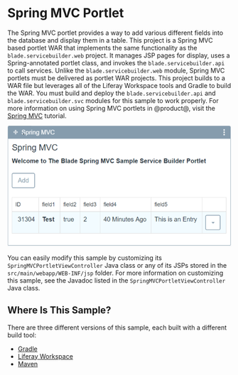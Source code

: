 # Spring MVC Portlet [](id=spring-mvc-portlet)

The Spring MVC portlet provides a way to add various different fields into the
database and display them in a table. This project is a Spring MVC based portlet
WAR that implements the same functionality as the `blade.servicebuilder.web`
project. It manages JSP pages for display, uses a Spring-annotated portlet
class, and invokes the `blade.servicebuilder.api` to call services. Unlike the
`blade.servicebuilder.web` module, Spring MVC portlets must be delivered as
portlet WAR projects. This project builds to a WAR file but leverages all of the
Liferay Workspace tools and Gradle to build the WAR. You must build and deploy
the `blade.servicebuilder.api` and `blade.servicebuilder.svc` modules for this
sample to work properly. For more information on using Spring MVC portlets in
@product@, visit the
[Spring MVC](/develop/tutorials/-/knowledge_base/7-0/spring-mvc) tutorial.

![Figure 1: Click *Add* and fill out the sample fields to generate a custom entry in the portlet's table.](../../../images/spring-mvc-portlet.png)

You can easily modify this sample by customizing its
`SpringMVCPortletViewController` Java class or any of its JSPs stored in the
`src/main/webapp/WEB-INF/jsp` folder. For more information on customizing this
sample, see the Javadoc listed in the `SpringMVCPortletViewController` Java
class.

## Where Is This Sample? [](id=where-is-this-sample)

There are three different versions of this sample, each built with a different
build tool:

- [Gradle](https://github.com/liferay/liferay-blade-samples/tree/master/gradle/apps/springmvc-portlet)
- [Liferay Workspace](https://github.com/liferay/liferay-blade-samples/tree/master/liferay-workspace/wars/springmvc-portlet)
- [Maven](https://github.com/liferay/liferay-blade-samples/tree/master/maven/apps/springmvc-portlet)
